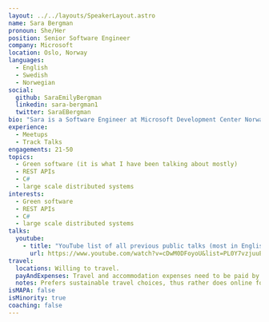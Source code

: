 ```yaml
---
layout: ../../layouts/SpeakerLayout.astro
name: Sara Bergman
pronoun: She/Her
position: Senior Software Engineer
company: Microsoft
location: Oslo, Norway
languages:
  - English
  - Swedish
  - Norwegian
social:
  github: SaraEmilyBergman
  linkedin: sara-bergman1
  twitter: SaraEBergman
bio: "Sara is a Software Engineer at Microsoft Development Center Norway working in a team which owns several backend APIs powering People experiences in the Microsoft eco-system. She is an advocate for green software practices at MDCN and M365. She is a member of the Green Software Foundation and a chair of the Writer's project which is curating and creating written articles on the main GSF website and the GSF newsletter. When not working you'll most likely find her hiking or trying to figure out how to grow chilies in sub-zero temperatures."
experience:
  - Meetups
  - Track Talks
engagements: 21-50
topics:
  - Green software (it is what I have been talking about mostly)
  - REST APIs
  - C#
  - large scale distributed systems
interests:
  - Green software
  - REST APIs
  - C#
  - large scale distributed systems
talks:
  youtube:
    - title: "YouTube list of all previous public talks (most in English)"
      url: https://www.youtube.com/watch?v=cDwM0DFoyoU&list=PL0Y7vzjuuE2fa4m_1-iK7kx60W2SPhnDh
travel:
  locations: Willing to travel.
  payAndExpenses: Travel and accommodation expenses need to be paid by organiser
  notes: Prefers sustainable travel choices, thus rather does online for engagements outside of Europe.
isMAPA: false
isMinority: true
coaching: false
---
```

